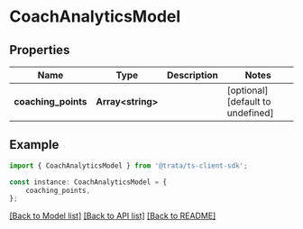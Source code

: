 # CoachAnalyticsModel


## Properties

Name | Type | Description | Notes
------------ | ------------- | ------------- | -------------
**coaching_points** | **Array&lt;string&gt;** |  | [optional] [default to undefined]

## Example

```typescript
import { CoachAnalyticsModel } from '@trata/ts-client-sdk';

const instance: CoachAnalyticsModel = {
    coaching_points,
};
```

[[Back to Model list]](../README.md#documentation-for-models) [[Back to API list]](../README.md#documentation-for-api-endpoints) [[Back to README]](../README.md)
